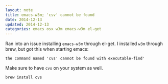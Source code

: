 ```yaml
---
layout: note
title: emacs-w3m; 'csv' cannot be found
date: 2014-12-13
updated: 2014-12-13
categories: emacs osx w3m emacs-w3m el-get
---
```


Ran into an issue installing `emacs-w3m` through el-get. I installed `w3m` through brew, but got this when starting emacs:

```
the command named 'cvs' cannot be found with executable-find'
```

Make sure to have `cvs` on your system as well.

```
brew install cvs
```
